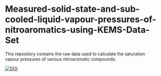 # Measured-solid-state-and-sub-cooled-liquid-vapour-pressures-of-nitroaromatics-using-KEMS-Data-Set

This repository contains the raw data used to calculate the saturation vapour pressures of various nitroaromatic compounds.

[![DOI](https://zenodo.org/badge/234338938.svg)](https://zenodo.org/badge/latestdoi/234338938)
